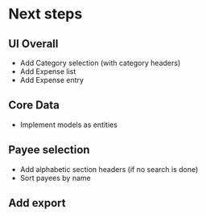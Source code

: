 # Next steps

## UI Overall
- Add Category selection (with category headers)
- Add Expense list
- Add Expense entry

## Core Data
- Implement models as entities

## Payee selection
- Add alphabetic section headers (if no search is done)
- Sort payees by name

## Add export
